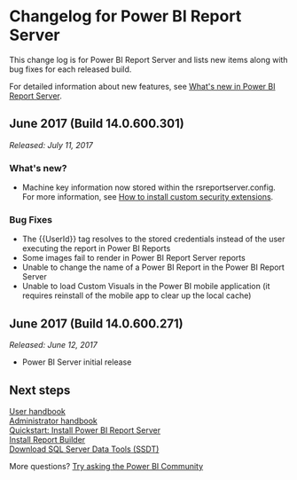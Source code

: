 <properties
   pageTitle="Changelog for Power BI Report Server"
   description="This change log is for Power BI Report Server and lists new items along with bug fixes for each released build."
   services="powerbi"
   documentationCenter=""
   authors="jaimeta"
   manager="jonhp"
   backup="asaxton"
   editor=""
   tags=""
   qualityFocus="no"
   qualityDate=""/>

<tags
   ms.service="powerbi"
   ms.devlang="NA"
   ms.topic="article"
   ms.tgt_pltfrm="NA"
   ms.workload="powerbi"
   ms.date="07/11/2017"
   ms.author="jaimeta"/>

# Changelog for Power BI Report Server

This change log is for Power BI Report Server and lists new items along with bug fixes for each released build.

For detailed information about new features, see [What's new in Power BI Report Server](reportserver-whats-new.md).

## June 2017 (Build 14.0.600.301)

*Released: July 11, 2017*

### What's new?

- Machine key information now stored within the rsreportserver.config. For more information, see [How to install custom security extensions](https://docs.microsoft.com/sql/reporting-services/extensions/security-extension/how-to-install-custom-security-extensions#machine-keys).

### Bug Fixes

- The {{UserId}} tag resolves to the stored credentials instead of the user executing the report in Power BI Reports
- Some images fail to render in Power BI Report Server reports
- Unable to change the name of a Power BI Report in the Power BI Report Server
- Unable to load Custom Visuals in the Power BI mobile application (it requires reinstall of the mobile app to clear up the local cache)

## June 2017 (Build 14.0.600.271)

*Released: June 12, 2017*

- Power BI Server initial release

## Next steps

[User handbook](reportserver-user-handbook-overview.md)  
[Administrator handbook](reportserver-admin-handbook-overview.md)  
[Quickstart: Install Power BI Report Server](reportserver-quickstart-install-report-server.md)  
[Install Report Builder](https://docs.microsoft.com/sql/reporting-services/install-windows/install-report-builder)  
[Download SQL Server Data Tools (SSDT)](http://go.microsoft.com/fwlink/?LinkID=616714)

More questions? [Try asking the Power BI Community](https://community.powerbi.com/)
